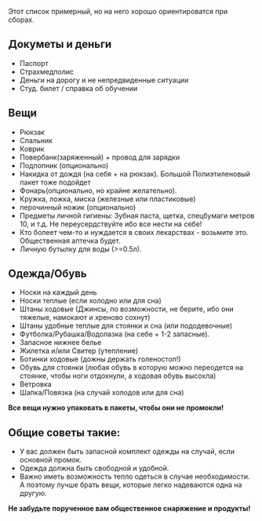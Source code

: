 Этот список примерный, но на него хорошо ориентироватся при сборах.


## Докуметы и деньги
- Паспорт
- Cтрахмедполис
- Деньги на дорогу и не непредвиденные ситуации
- Студ. билет / справка об обучении


## Вещи
- Рюкзак
- Спальник
- Коврик
- Повербанк(заряженный) + провод для зарядки
- Подпопник (опционально)
- Накидка от дождя (на себя + на рюкзак). Большой Полиэтиленовый пакет тоже подойдет
- Фонарь(опционально, но крайне желательно).
- Кружка, ложка, миска (железные или пластиковые)
- перочинный ножик (опционально)
- Предметы личной гигиены: Зубная паста, щетка, спецбумаги метров 10, и т.д. Не переусердствуйте ибо все нести на себе!
- Кто болеет чем-то и нуждается в своих лекарствах - возьмите это. Общественная аптечка будет.
- Личную бутылку для воды (>=0.5л).


## Одежда/Обувь
- Носки на каждый день
- Носки теплые (если холодно или для сна)
- Штаны ходовые (Джинсы, по возможности, не берите, ибо они тяжелые, намокают и хреново сохнут)
- Штаны удобные теплые для стоянки и сна (или пододевочные)
- Футболка/Рубашка/Водолазка (на себе + 1-2 запасные).
- Запасное нижнее белье
- Жилетка и/или Свитер (утепление)
- Ботинки ходовые (дожны держать голеностоп!)
- Обувь для стоянки (любая обувь в которую можно переодется на стоянке, чтобы ноги отдохнули, а ходовая обувь высохла)
- Ветровка
- Шапка/Повязка (на случай холодов или для сна)


**Все вещи нужно упаковать в пакеты, чтобы они не промокли!**


## Общие советы такие: 
- У вас должен быть запасной комплект одежды на случай, если основной промок.
- Одежда должна быть свободной и удобной.
- Важно иметь возможность тепло одеться в случае необходимости. А поэтому лучше брать вещи, которые легко надеваются одна на другую.


**Не забудьте порученное вам общественное снаряжение и продукты!**
